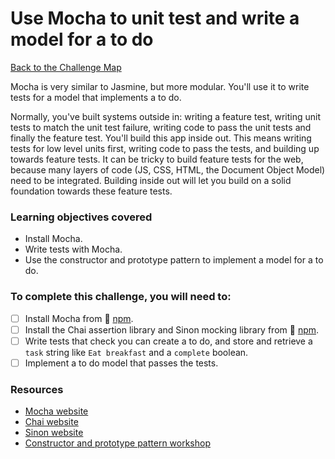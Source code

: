 # Use Mocha to unit test and write a model for a to do

[Back to the Challenge Map](00_challenge_track.md)

Mocha is very similar to Jasmine, but more modular.  You'll use it to write tests for a model that implements a to do.

Normally, you've built systems outside in: writing a feature test, writing unit tests to match the unit test failure, writing code to pass the unit tests and finally the feature test.  You'll build this app inside out.  This means writing tests for low level units first, writing code to pass the tests, and building up towards feature tests.  It can be tricky to build feature tests for the web, because many layers of code (JS, CSS, HTML, the Document Object Model) need to be integrated. Building inside out will let you build on a solid foundation towards these feature tests.

### Learning objectives covered

- Install Mocha.
- Write tests with Mocha.
- Use the constructor and prototype pattern to implement a model for a to do.

### To complete this challenge, you will need to:

- [ ] Install Mocha from :pill: [npm](../pills/npm.md).
- [ ] Install the Chai assertion library and Sinon mocking library from :pill: [npm](../pills/npm.md).
- [ ] Write tests that check you can create a to do, and store and retrieve a `task` string like `Eat breakfast` and a `complete` boolean.
- [ ] Implement a to do model that passes the tests.

### Resources

- [Mocha website](https://mochajs.org/)
- [Chai website](http://chaijs.com/)
- [Sinon website](http://sinonjs.org/)
- [Constructor and prototype pattern workshop](https://github.com/maryrosecook/constructor-and-prototype-pattern-workshop)
